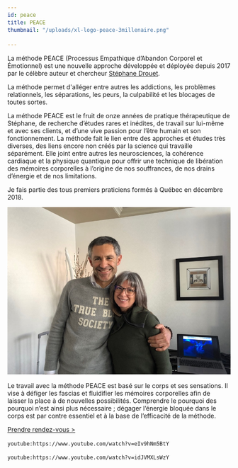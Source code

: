 ```yaml
---
id: peace
title: PEACE
thumbnail: "/uploads/xl-logo-peace-3millenaire.png"

---
```

La méthode PEACE (Processus Empathique d’Abandon Corporel et Émotionnel) est une nouvelle approche développée et déployée depuis 2017 par le célèbre auteur et chercheur [Stéphane Drouet](https://www.arquantis.eu/Portrait.html).

La méthode permet d'alléger entre autres les addictions, les problèmes relationnels, les séparations, les peurs, la culpabilité et les blocages de toutes sortes.

La méthode PEACE est le fruit de onze années de pratique thérapeutique de Stéphane, de recherche d’études rares et inédites, de travail sur lui-même et avec ses clients, et d’une vive passion pour l’être humain et son fonctionnement. La méthode fait le lien entre des approches et études très diverses, des liens encore non créés par la science qui travaille séparément. Elle joint entre autres les neurosciences, la cohérence cardiaque et la physique quantique pour offrir une technique de libération des mémoires corporelles à l’origine de nos souffrances, de nos drains d’énergie et de nos limitations.

Je fais partie des tous premiers praticiens formés à Québec en décembre 2018.

![Nancy Bilodeau et Stephane Drouet](/uploads/nancy-stephane-drouin.jpg)

Le travail avec la méthode PEACE est basé sur le corps et ses sensations. Il vise à défiger les fascias et fluidifier les mémoires corporelles afin de laisser la place à de nouvelles possibilités. Comprendre le pourquoi des pourquoi n’est ainsi plus nécessaire ; dégager l’énergie bloquée dans le corps est par contre essentiel et à la base de l’efficacité de la méthode.

[Prendre rendez-vous >](https://www.gorendezvous.com/homepage/111690)

`youtube:https://www.youtube.com/watch?v=eIv9hNm5BtY`

`youtube:https://www.youtube.com/watch?v=idJVMXLsWzY`
